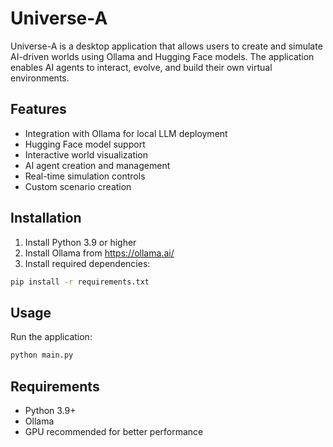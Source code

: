 # Universe-A

Universe-A is a desktop application that allows users to create and simulate AI-driven worlds using Ollama and Hugging Face models. The application enables AI agents to interact, evolve, and build their own virtual environments.

## Features
- Integration with Ollama for local LLM deployment
- Hugging Face model support
- Interactive world visualization
- AI agent creation and management
- Real-time simulation controls
- Custom scenario creation

## Installation
1. Install Python 3.9 or higher
2. Install Ollama from https://ollama.ai/
3. Install required dependencies:
```bash
pip install -r requirements.txt
```

## Usage
Run the application:
```bash
python main.py
```

## Requirements
- Python 3.9+
- Ollama
- GPU recommended for better performance
